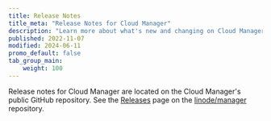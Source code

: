 ```yaml
---
title: Release Notes
title_meta: "Release Notes for Cloud Manager"
description: "Learn more about what's new and changing on Cloud Manager by reviewing the changelog entries."
published: 2022-11-07
modified: 2024-06-11
promo_default: false
tab_group_main:
    weight: 100
---
```


Release notes for Cloud Manager are located on the Cloud Manager's public GitHub repository. See the [Releases](https://github.com/linode/manager/releases) page on the [linode/manager](https://github.com/linode/manager/) repository.